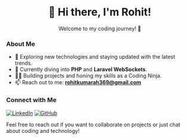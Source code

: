<div align="center">
  <h1>👋 Hi there, I'm Rohit!</h1>
  <p>Welcome to my coding journey! 🚀</p>
</div>

### About Me

- 👀 Exploring new technologies and staying updated with the latest trends.
- 🌱 Currently diving into **PHP** and **Laravel WebSockets**.
- 🧑‍💻 Building projects and honing my skills as a Coding Ninja.
- 📫 Reach out to me: **rohitkumarah369@gmail.com**

### Connect with Me

[![LinkedIn](https://img.shields.io/badge/LinkedIn-rohit-blue)](https://www.linkedin.com/in/merohitharsh/)
[![GitHub](https://img.shields.io/badge/GitHub-rohit-green)](https://github.com/me-rohit-harsh)

Feel free to reach out if you want to collaborate on projects or just chat about coding and technology!

